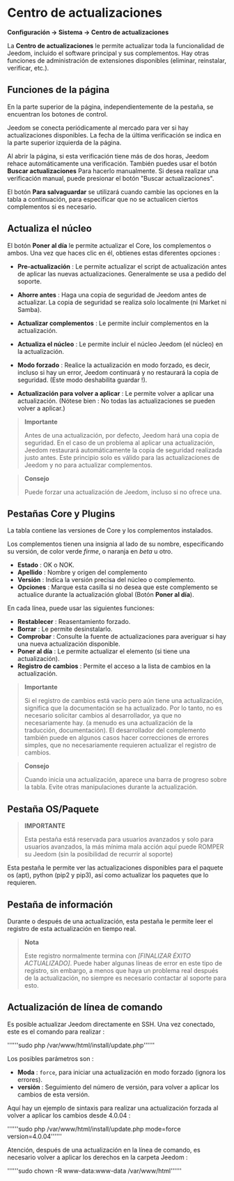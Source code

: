 # Centro de actualizaciones
**Configuración → Sistema → Centro de actualizaciones**


La **Centro de actualizaciones** le permite actualizar toda la funcionalidad de Jeedom, incluido el software principal y sus complementos.
Hay otras funciones de administración de extensiones disponibles (eliminar, reinstalar, verificar, etc.).


## Funciones de la página

En la parte superior de la página, independientemente de la pestaña, se encuentran los botones de control.

Jeedom se conecta periódicamente al mercado para ver si hay actualizaciones disponibles. La fecha de la última verificación se indica en la parte superior izquierda de la página.

Al abrir la página, si esta verificación tiene más de dos horas, Jeedom rehace automáticamente una verificación.
También puedes usar el botón **Buscar actualizaciones** Para hacerlo manualmente.
Si desea realizar una verificación manual, puede presionar el botón "Buscar actualizaciones".

El botón **Para salvaguardar** se utilizará cuando cambie las opciones en la tabla a continuación, para especificar que no se actualicen ciertos complementos si es necesario.

## Actualiza el núcleo

El botón **Poner al día** le permite actualizar el Core, los complementos o ambos.
Una vez que haces clic en él, obtienes estas diferentes opciones :
- **Pre-actualización** : Le permite actualizar el script de actualización antes de aplicar las nuevas actualizaciones. Generalmente se usa a pedido del soporte.
- **Ahorre antes** : Haga una copia de seguridad de Jeedom antes de actualizar. La copia de seguridad se realiza solo localmente (ni Market ni Samba).
- **Actualizar complementos** : Le permite incluir complementos en la actualización.
- **Actualiza el núcleo** : Le permite incluir el núcleo Jeedom (el núcleo) en la actualización.

- **Modo forzado** : Realice la actualización en modo forzado, es decir, incluso si hay un error, Jeedom continuará y no restaurará la copia de seguridad. (Este modo deshabilita guardar !).
- **Actualización para volver a aplicar** : Le permite volver a aplicar una actualización. (Nótese bien : No todas las actualizaciones se pueden volver a aplicar.)

> **Importante**
>
> Antes de una actualización, por defecto, Jeedom hará una copia de seguridad. En el caso de un problema al aplicar una actualización, Jeedom restaurará automáticamente la copia de seguridad realizada justo antes. Este principio solo es válido para las actualizaciones de Jeedom y no para actualizar complementos.

> **Consejo**
>
> Puede forzar una actualización de Jeedom, incluso si no ofrece una.

## Pestañas Core y Plugins

La tabla contiene las versiones de Core y los complementos instalados.

Los complementos tienen una insignia al lado de su nombre, especificando su versión, de color verde *firme*, o naranja en *beta* u otro.

- **Estado** : OK o NOK.
- **Apellido** : Nombre y origen del complemento
- **Versión** : Indica la versión precisa del núcleo o complemento.
- **Opciones** : Marque esta casilla si no desea que este complemento se actualice durante la actualización global (Botón **Poner al día**).

En cada línea, puede usar las siguientes funciones:

- **Restablecer** : Reasentamiento forzado.
- **Borrar** : Le permite desinstalarlo.
- **Comprobar** : Consulte la fuente de actualizaciones para averiguar si hay una nueva actualización disponible.
- **Poner al día** : Le permite actualizar el elemento (si tiene una actualización).
- **Registro de cambios** : Permite el acceso a la lista de cambios en la actualización.

> **Importante**
>
> Si el registro de cambios está vacío pero aún tiene una actualización, significa que la documentación se ha actualizado. Por lo tanto, no es necesario solicitar cambios al desarrollador, ya que no necesariamente hay. (a menudo es una actualización de la traducción, documentación).
> El desarrollador del complemento también puede en algunos casos hacer correcciones de errores simples, que no necesariamente requieren actualizar el registro de cambios.

> **Consejo**
>
> Cuando inicia una actualización, aparece una barra de progreso sobre la tabla. Evite otras manipulaciones durante la actualización.

## Pestaña OS/Paquete

> **IMPORTANTE**
>
> Esta pestaña está reservada para usuarios avanzados y solo para usuarios avanzados, la más mínima mala acción aquí puede ROMPER su Jeedom (sin la posibilidad de recurrir al soporte)

Esta pestaña le permite ver las actualizaciones disponibles para el paquete os (apt), python (pip2 y pip3), así como actualizar los paquetes que lo requieren. 

## Pestaña de información

Durante o después de una actualización, esta pestaña le permite leer el registro de esta actualización en tiempo real.

> **Nota**
>
> Este registro normalmente termina con *[FINALIZAR ÉXITO ACTUALIZADO]*. Puede haber algunas líneas de error en este tipo de registro, sin embargo, a menos que haya un problema real después de la actualización, no siempre es necesario contactar al soporte para esto.

## Actualización de línea de comando

Es posible actualizar Jeedom directamente en SSH.
Una vez conectado, este es el comando para realizar :

''''''sudo php /var/www/html/install/update.php''''''

Los posibles parámetros son :

- **Moda** : `force`, para iniciar una actualización en modo forzado (ignora los errores).
- **versión** : Seguimiento del número de versión, para volver a aplicar los cambios de esta versión.

Aquí hay un ejemplo de sintaxis para realizar una actualización forzada al volver a aplicar los cambios desde 4.0.04 :

''''''sudo php  /var/www/html/install/update.php mode=force version=4.0.04''''''

Atención, después de una actualización en la línea de comando, es necesario volver a aplicar los derechos en la carpeta Jeedom :

''''''sudo chown -R www-data:www-data /var/www/html''''''
